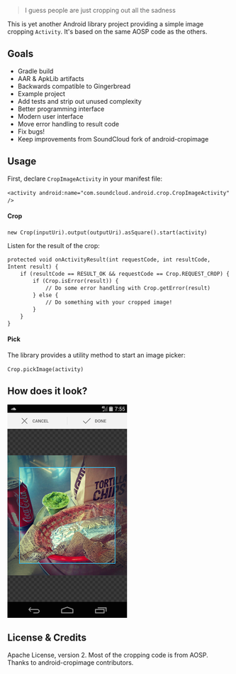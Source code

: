 > I guess people are just cropping out all the sadness

This is yet another Android library project providing a simple image cropping `Activity`. It's based on the same AOSP code as the others.

## Goals

* Gradle build
* AAR & ApkLib artifacts 
* Backwards compatible to Gingerbread
* Example project
* Add tests and strip out unused complexity
* Better programming interface
* Modern user interface
* Move error handling to result code
* Fix bugs!
* Keep improvements from SoundCloud fork of android-cropimage

## Usage

First, declare `CropImageActivity` in your manifest file:

`<activity android:name="com.soundcloud.android.crop.CropImageActivity" />`

#### Crop

`new Crop(inputUri).output(outputUri).asSquare().start(activity)`

Listen for the result of the crop:

    protected void onActivityResult(int requestCode, int resultCode, Intent result) {
        if (resultCode == RESULT_OK && requestCode == Crop.REQUEST_CROP) {
            if (Crop.isError(result)) {
            	// Do some error handling with Crop.getError(result)
        	} else {
            	// Do something with your cropped image!
        	}
        }
    }

#### Pick

The library provides a utility method to start an image picker:

`Crop.pickImage(activity)`

## How does it look?

![android-crop screenshot](screenshot.png)

## License & Credits

Apache License, version 2. Most of the cropping code is from AOSP. Thanks to android-cropimage contributors.
